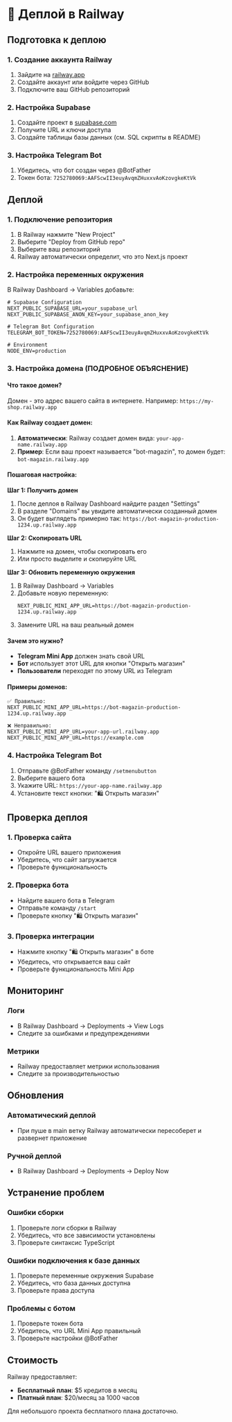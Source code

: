 # 🚀 Деплой в Railway

## Подготовка к деплою

### 1. Создание аккаунта Railway
1. Зайдите на [railway.app](https://railway.app)
2. Создайте аккаунт или войдите через GitHub
3. Подключите ваш GitHub репозиторий

### 2. Настройка Supabase
1. Создайте проект в [supabase.com](https://supabase.com)
2. Получите URL и ключи доступа
3. Создайте таблицы базы данных (см. SQL скрипты в README)

### 3. Настройка Telegram Bot
1. Убедитесь, что бот создан через @BotFather
2. Токен бота: `7252780069:AAFScwII3euyAvqmZHuxxvAoKzovgkeKtVk`

## Деплой

### 1. Подключение репозитория
1. В Railway нажмите "New Project"
2. Выберите "Deploy from GitHub repo"
3. Выберите ваш репозиторий
4. Railway автоматически определит, что это Next.js проект

### 2. Настройка переменных окружения
В Railway Dashboard → Variables добавьте:

```env
# Supabase Configuration
NEXT_PUBLIC_SUPABASE_URL=your_supabase_url
NEXT_PUBLIC_SUPABASE_ANON_KEY=your_supabase_anon_key

# Telegram Bot Configuration
TELEGRAM_BOT_TOKEN=7252780069:AAFScwII3euyAvqmZHuxxvAoKzovgkeKtVk

# Environment
NODE_ENV=production
```

### 3. Настройка домена (ПОДРОБНОЕ ОБЪЯСНЕНИЕ)

#### Что такое домен?
Домен - это адрес вашего сайта в интернете. Например: `https://my-shop.railway.app`

#### Как Railway создает домен:
1. **Автоматически**: Railway создает домен вида: `your-app-name.railway.app`
2. **Пример**: Если ваш проект называется "bot-magazin", то домен будет: `bot-magazin.railway.app`

#### Пошаговая настройка:

**Шаг 1: Получить домен**
1. После деплоя в Railway Dashboard найдите раздел "Settings"
2. В разделе "Domains" вы увидите автоматически созданный домен
3. Он будет выглядеть примерно так: `https://bot-magazin-production-1234.up.railway.app`

**Шаг 2: Скопировать URL**
1. Нажмите на домен, чтобы скопировать его
2. Или просто выделите и скопируйте URL

**Шаг 3: Обновить переменную окружения**
1. В Railway Dashboard → Variables
2. Добавьте новую переменную:
   ```
   NEXT_PUBLIC_MINI_APP_URL=https://bot-magazin-production-1234.up.railway.app
   ```
3. Замените URL на ваш реальный домен

#### Зачем это нужно?
- **Telegram Mini App** должен знать свой URL
- **Бот** использует этот URL для кнопки "Открыть магазин"
- **Пользователи** переходят по этому URL из Telegram

#### Примеры доменов:
```
✅ Правильно:
NEXT_PUBLIC_MINI_APP_URL=https://bot-magazin-production-1234.up.railway.app

❌ Неправильно:
NEXT_PUBLIC_MINI_APP_URL=your-app-url.railway.app
NEXT_PUBLIC_MINI_APP_URL=https://example.com
```

### 4. Настройка Telegram Bot
1. Отправьте @BotFather команду `/setmenubutton`
2. Выберите вашего бота
3. Укажите URL: `https://your-app-name.railway.app`
4. Установите текст кнопки: "🛍 Открыть магазин"

## Проверка деплоя

### 1. Проверка сайта
- Откройте URL вашего приложения
- Убедитесь, что сайт загружается
- Проверьте функциональность

### 2. Проверка бота
- Найдите вашего бота в Telegram
- Отправьте команду `/start`
- Проверьте кнопку "🛍 Открыть магазин"

### 3. Проверка интеграции
- Нажмите кнопку "🛍 Открыть магазин" в боте
- Убедитесь, что открывается ваш сайт
- Проверьте функциональность Mini App

## Мониторинг

### Логи
- В Railway Dashboard → Deployments → View Logs
- Следите за ошибками и предупреждениями

### Метрики
- Railway предоставляет метрики использования
- Следите за производительностью

## Обновления

### Автоматический деплой
- При пуше в main ветку Railway автоматически пересоберет и развернет приложение

### Ручной деплой
- В Railway Dashboard → Deployments → Deploy Now

## Устранение проблем

### Ошибки сборки
1. Проверьте логи сборки в Railway
2. Убедитесь, что все зависимости установлены
3. Проверьте синтаксис TypeScript

### Ошибки подключения к базе данных
1. Проверьте переменные окружения Supabase
2. Убедитесь, что база данных доступна
3. Проверьте права доступа

### Проблемы с ботом
1. Проверьте токен бота
2. Убедитесь, что URL Mini App правильный
3. Проверьте настройки @BotFather

## Стоимость

Railway предоставляет:
- **Бесплатный план**: $5 кредитов в месяц
- **Платный план**: $20/месяц за 1000 часов

Для небольшого проекта бесплатного плана достаточно. 